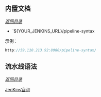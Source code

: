
## 内置文档

*<a href="#_top" rel="nofollow" target="_self">返回目录</a>*

- `${YOUR_JENKINS_URL}/pipeline-syntax

示例：

```java
http://59.110.213.92:8080/pipeline-syntax/
```

## 流水线语法

*<a href="#_top" rel="nofollow" target="_self">返回目录</a>*

[JenKins官网](https://www.jenkins.io/zh/doc/book/pipeline/syntax/)

